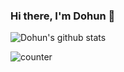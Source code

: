 ### Hi there, I'm Dohun 👋

<!--
**doinghun/doinghun** is a ✨ _special_ ✨ repository because its `README.md` (this file) appears on your GitHub profile.

Here are some ideas to get you started:

- 🔭 I’m currently working on ...
- 🌱 I’m currently learning ...
- 👯 I’m looking to collaborate on ...
- 🤔 I’m looking for help with ...
- 💬 Ask me about ...
- 📫 How to reach me: ...
- 😄 Pronouns: ...
- ⚡ Fun fact: ...
-->

![Dohun's github stats](https://github-readme-stats.vercel.app/api?username=doinghun&show_icons=true&theme=monokai)

![counter](https://komarev.com/ghpvc/?username=doinghun&color=red)

